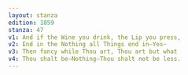 ```yaml
---
layout: stanza
edition: 1859
stanza: 47
v1: And if the Wine you drink, the Lip you press,
v2: End in the Nothing all Things end in—Yes—
v3: ⁠Then fancy while Thou art, Thou art but what
v4: Thou shalt be—Nothing—Thou shalt not be less.
---
```

